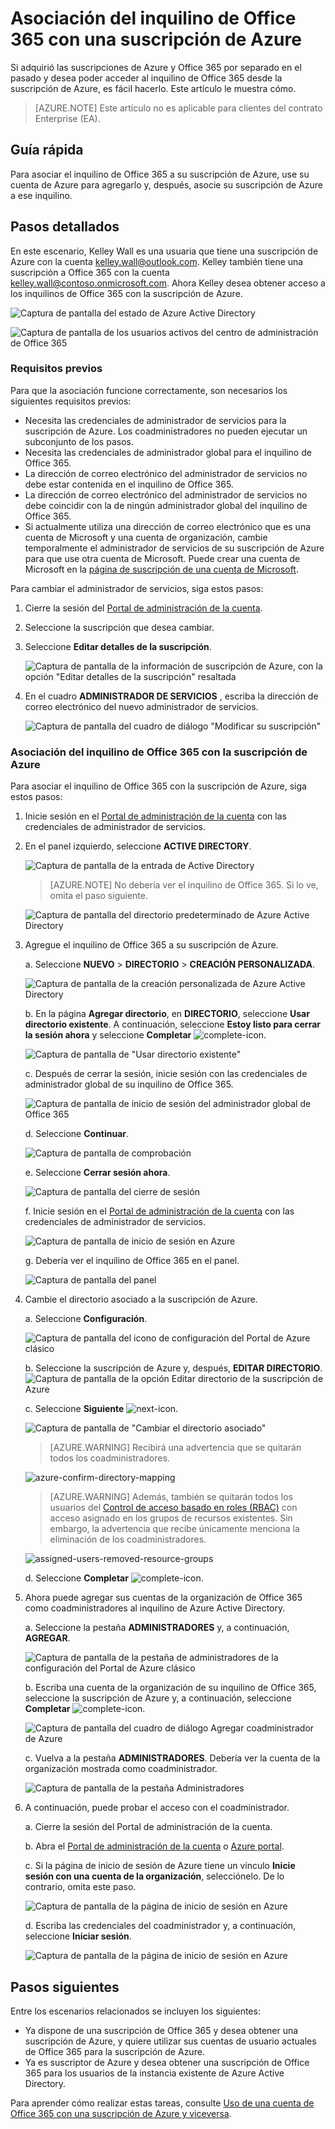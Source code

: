<properties
    pageTitle="Uso de un inquilino de Office 365 con una suscripción de Azure | Microsoft Azure"
    description="Aprenda cómo agregar un directorio de Office 365 (inquilino) a una suscripción de Azure para realizar la asociación."
    services=""
    documentationCenter=""
    authors="JiangChen79"
    manager="mbaldwin"
    editor=""
    tags="billing,top-support-issue"/>

<tags
    ms.service="billing"
    ms.workload="na"
    ms.tgt_pltfrm="ibiza"
    ms.devlang="na"
    ms.topic="article"
    ms.date="09/16/2016"
    ms.author="cjiang"/>


# <a name="associate-an-office-365-tenant-with-an-azure-subscription"></a>Asociación del inquilino de Office 365 con una suscripción de Azure
Si adquirió las suscripciones de Azure y Office 365 por separado en el pasado y desea poder acceder al inquilino de Office 365 desde la suscripción de Azure, es fácil hacerlo. Este artículo le muestra cómo.

> [AZURE.NOTE] Este artículo no es aplicable para clientes del contrato Enterprise (EA).

## <a name="quick-guidance"></a>Guía rápida
Para asociar el inquilino de Office 365 a su suscripción de Azure, use su cuenta de Azure para agregarlo y, después, asocie su suscripción de Azure a ese inquilino.

## <a name="detailed-steps"></a>Pasos detallados
En este escenario, Kelley Wall es una usuaria que tiene una suscripción de Azure con la cuenta kelley.wall@outlook.com. Kelley también tiene una suscripción a Office 365 con la cuenta kelley.wall@contoso.onmicrosoft.com. Ahora Kelley desea obtener acceso a los inquilinos de Office 365 con la suscripción de Azure.

![Captura de pantalla del estado de Azure Active Directory](./media/billing-add-office-365-tenant-to-azure-subscription/s31_msa-aad-status.png)

![Captura de pantalla de los usuarios activos del centro de administración de Office 365](./media/billing-add-office-365-tenant-to-azure-subscription/s32_office-365-user.png)

### <a name="prerequisites"></a>Requisitos previos
Para que la asociación funcione correctamente, son necesarios los siguientes requisitos previos:

- Necesita las credenciales de administrador de servicios para la suscripción de Azure. Los coadministradores no pueden ejecutar un subconjunto de los pasos.
- Necesita las credenciales de administrador global para el inquilino de Office 365.
- La dirección de correo electrónico del administrador de servicios no debe estar contenida en el inquilino de Office 365.
- La dirección de correo electrónico del administrador de servicios no debe coincidir con la de ningún administrador global del inquilino de Office 365.
- Si actualmente utiliza una dirección de correo electrónico que es una cuenta de Microsoft y una cuenta de organización, cambie temporalmente el administrador de servicios de su suscripción de Azure para que use otra cuenta de Microsoft. Puede crear una cuenta de Microsoft en la [página de suscripción de una cuenta de Microsoft](https://signup.live.com/).


Para cambiar el administrador de servicios, siga estos pasos:

1. Cierre la sesión del [Portal de administración de la cuenta](https://account.windowsazure.com/subscriptions).
2. Seleccione la suscripción que desea cambiar.
3. Seleccione **Editar detalles de la suscripción**.

    ![Captura de pantalla de la información de suscripción de Azure, con la opción "Editar detalles de la suscripción" resaltada](./media/billing-add-office-365-tenant-to-azure-subscription/s33_azure-edit-subscription-details.png)

4. En el cuadro **ADMINISTRADOR DE SERVICIOS** , escriba la dirección de correo electrónico del nuevo administrador de servicios.

    ![Captura de pantalla del cuadro de diálogo "Modificar su suscripción"](./media/billing-add-office-365-tenant-to-azure-subscription/s34_change-subscription-service-admin.png)

### <a name="associate-the-office-365-tenant-with-the-azure-subscription"></a>Asociación del inquilino de Office 365 con la suscripción de Azure
Para asociar el inquilino de Office 365 con la suscripción de Azure, siga estos pasos:

1.  Inicie sesión en el [Portal de administración de la cuenta](https://account.windowsazure.com/subscriptions) con las credenciales de administrador de servicios.
2.  En el panel izquierdo, seleccione **ACTIVE DIRECTORY**.

    ![Captura de pantalla de la entrada de Active Directory](./media/billing-add-office-365-tenant-to-azure-subscription/s35-classic-portal-active-directory-entry.png)

    > [AZURE.NOTE] No debería ver el inquilino de Office 365. Si lo ve, omita el paso siguiente.

    ![Captura de pantalla del directorio predeterminado de Azure Active Directory](./media/billing-add-office-365-tenant-to-azure-subscription/s36-aad-tenant-default.png)

3. Agregue el inquilino de Office 365 a su suscripción de Azure.

    a. Seleccione **NUEVO** > **DIRECTORIO** > **CREACIÓN PERSONALIZADA**.

    ![Captura de pantalla de la creación personalizada de Azure Active Directory](./media/billing-add-office-365-tenant-to-azure-subscription/s37-aad-custom-create.png)

    b. En la página **Agregar directorio**, en **DIRECTORIO**, seleccione **Usar directorio existente**. A continuación, seleccione **Estoy listo para cerrar la sesión ahora** y seleccione **Completar** ![complete-icon](./media/billing-add-office-365-tenant-to-azure-subscription/s38_complete-icon.png).

    ![Captura de pantalla de "Usar directorio existente"](./media/billing-add-office-365-tenant-to-azure-subscription/s39_add-directory-use-existing.png)

    c. Después de cerrar la sesión, inicie sesión con las credenciales de administrador global de su inquilino de Office 365.

    ![Captura de pantalla de inicio de sesión del administrador global de Office 365](./media/billing-add-office-365-tenant-to-azure-subscription/s310_sign-in-global-admin-office-365.png)

    d. Seleccione **Continuar**.

    ![Captura de pantalla de comprobación](./media/billing-add-office-365-tenant-to-azure-subscription/s311_use-contoso-directory-azure-verify.png)

    e. Seleccione **Cerrar sesión ahora**.

    ![Captura de pantalla del cierre de sesión](./media/billing-add-office-365-tenant-to-azure-subscription/s312_use-contoso-directory-azure-confirm-and-sign-out.png)

    f. Inicie sesión en el [Portal de administración de la cuenta](https://account.windowsazure.com/subscriptions) con las credenciales de administrador de servicios.

    ![Captura de pantalla de inicio de sesión en Azure](./media/billing-add-office-365-tenant-to-azure-subscription/s313_azure-sign-in-service-admin.png)

    g. Debería ver el inquilino de Office 365 en el panel.

    ![Captura de pantalla del panel](./media/billing-add-office-365-tenant-to-azure-subscription/s314_office-365-tenant-appear-in-azure.png)

4. Cambie el directorio asociado a la suscripción de Azure.

    a. Seleccione **Configuración**.

    ![Captura de pantalla del icono de configuración del Portal de Azure clásico](./media/billing-add-office-365-tenant-to-azure-subscription/s315_azure-classic-portal-settings-icon.png)

    b. Seleccione la suscripción de Azure y, después, **EDITAR DIRECTORIO**.
    ![Captura de pantalla de la opción Editar directorio de la suscripción de Azure](./media/billing-add-office-365-tenant-to-azure-subscription/s316_azure-subscription-edit-directory.png)

    c. Seleccione **Siguiente** ![next-icon](./media/billing-add-office-365-tenant-to-azure-subscription/s317_next-icon.png).

    ![Captura de pantalla de "Cambiar el directorio asociado"](./media/billing-add-office-365-tenant-to-azure-subscription/s318_azure-change-associated-directory.png)

    > [AZURE.WARNING] Recibirá una advertencia que se quitarán todos los coadministradores.

    ![azure-confirm-directory-mapping](./media/billing-add-office-365-tenant-to-azure-subscription/s322_azure-confirm-directory-mapping.png)

    >[AZURE.WARNING] Además, también se quitarán todos los usuarios del [Control de acceso basado en roles (RBAC)](./active-directory/role-based-access-control-configure.md) con acceso asignado en los grupos de recursos existentes. Sin embargo, la advertencia que recibe únicamente menciona la eliminación de los coadministradores.

    ![assigned-users-removed-resource-groups](./media/billing-add-office-365-tenant-to-azure-subscription/s325_assigned-users-removed-resource-groups.png)

    d. Seleccione **Completar** ![complete-icon](./media/billing-add-office-365-tenant-to-azure-subscription/s38_complete-icon.png).

5. Ahora puede agregar sus cuentas de la organización de Office 365 como coadministradores al inquilino de Azure Active Directory.

    a. Seleccione la pestaña **ADMINISTRADORES** y, a continuación, **AGREGAR**.

    ![Captura de pantalla de la pestaña de administradores de la configuración del Portal de Azure clásico](./media/billing-add-office-365-tenant-to-azure-subscription/s319_azure-classic-portal-settings-administrators.png)

    b. Escriba una cuenta de la organización de su inquilino de Office 365, seleccione la suscripción de Azure y, a continuación, seleccione **Completar** ![complete-icon](./media/billing-add-office-365-tenant-to-azure-subscription/s38_complete-icon.png).

    ![Captura de pantalla del cuadro de diálogo Agregar coadministrador de Azure](./media/billing-add-office-365-tenant-to-azure-subscription/s320_azure-add-co-administrator.png)

    c. Vuelva a la pestaña **ADMINISTRADORES**. Debería ver la cuenta de la organización mostrada como coadministrador.

    ![Captura de pantalla de la pestaña Administradores](./media/billing-add-office-365-tenant-to-azure-subscription/s321_azure-co-administrator-added.png)

6. A continuación, puede probar el acceso con el coadministrador.

    a. Cierre la sesión del Portal de administración de la cuenta.

    b. Abra el [Portal de administración de la cuenta](https://account.windowsazure.com/subscriptions) o [Azure portal](https://portal.azure.com/).

    c. Si la página de inicio de sesión de Azure tiene un vínculo **Inicie sesión con una cuenta de la organización**, selecciónelo. De lo contrario, omita este paso.

    ![Captura de pantalla de la página de inicio de sesión en Azure](./media/billing-add-office-365-tenant-to-azure-subscription/3-sign-in-to-azure.png)

    d. Escriba las credenciales del coadministrador y, a continuación, seleccione **Iniciar sesión**.

    ![Captura de pantalla de la página de inicio de sesión en Azure](./media/billing-add-office-365-tenant-to-azure-subscription/s324_azure-sign-in-with-co-admin.png)

## <a name="next-steps"></a>Pasos siguientes
Entre los escenarios relacionados se incluyen los siguientes:

- Ya dispone de una suscripción de Office 365 y desea obtener una suscripción de Azure, y quiere utilizar sus cuentas de usuario actuales de Office 365 para la suscripción de Azure.
- Ya es suscriptor de Azure y desea obtener una suscripción de Office 365 para los usuarios de la instancia existente de Azure Active Directory.

Para aprender cómo realizar estas tareas, consulte [Uso de una cuenta de Office 365 con una suscripción de Azure y viceversa](billing-use-existing-office-365-account-azure-subscription.md).



<!--HONumber=Oct16_HO2-->



